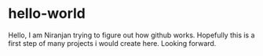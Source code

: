 # hello-world
Hello,
I am Niranjan trying to figure out how github works. Hopefully this is a first step of many projects i would create here.
Looking forward.
